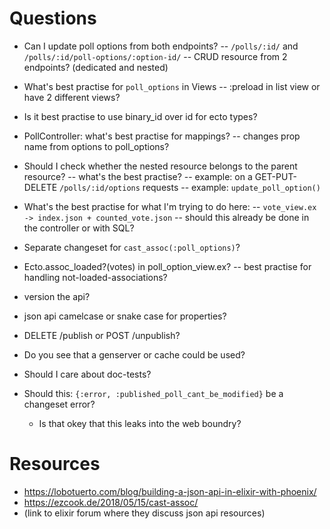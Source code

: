 # Questions

- Can I update poll options from both endpoints?
  -- `/polls/:id/` and `/polls/:id/poll-options/:option-id/`
  -- CRUD resource from 2 endpoints? (dedicated and nested)

- What's best practise for `poll_options` in Views
  -- :preload in list view or have 2 different views?

- Is it best practise to use binary_id over id for ecto types?

- PollController: what's best practise for mappings?
  -- changes prop name from options to poll_options?

- Should I check whether the nested resource belongs to the parent resource?
  -- what's the best practise?
  -- example: on a GET-PUT-DELETE `/polls/:id/options` requests
  -- example: `update_poll_option()`

- What's the best practise for what I'm trying to do here:
  -- `vote_view.ex -> index.json + counted_vote.json`
  -- should this already be done in the controller or with SQL?

- Separate changeset for `cast_assoc(:poll_options)`?

- Ecto.assoc_loaded?(votes) in poll_option_view.ex?
  -- best practise for handling not-loaded-associations?

- version the api?

- json api camelcase or snake case for properties?

- DELETE /publish or POST /unpublish?

- Do you see that a genserver or cache could be used?

- Should I care about doc-tests?

- Should this: `{:error, :published_poll_cant_be_modified}` be a changeset error?
  - Is that okey that this leaks into the web boundry?

# Resources

- https://lobotuerto.com/blog/building-a-json-api-in-elixir-with-phoenix/
- https://ezcook.de/2018/05/15/cast-assoc/
- (link to elixir forum where they discuss json api resources)
